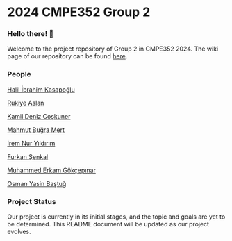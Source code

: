 # 2024 CMPE352 Group 2

### Hello there! 👋

Welcome to the project repository of Group 2 in CMPE352 2024. The wiki page of our repository can be found [here](https://github.com/bounswe/bounswe2024group2/wiki).

### People 
[Halil İbrahim Kasapoğlu](https://github.com/bounswe/bounswe2024group2/wiki/Halil-%C4%B0brahim-Kasapo%C4%9Flu)

[Rukiye Aslan](https://github.com/bounswe/bounswe2024group2/wiki/Rukiye-Aslan)

[Kamil Deniz Coşkuner](https://github.com/bounswe/bounswe2024group2/wiki/Kamil-Deniz-Co%C5%9Fkuner)

[Mahmut Buğra Mert](https://github.com/bounswe/bounswe2024group2/wiki/Mahmut-Bu%C4%9Fra-Mert)

[İrem Nur Yıldırım]()

[Furkan Şenkal](https://github.com/bounswe/bounswe2024group2/wiki/Furkan-%C5%9Eenkal)

[Muhammed Erkam Gökçepınar](https://github.com/bounswe/bounswe2024group2/wiki/Muhammed-Erkam-G%C3%B6kcep%C4%B1nar)

[Osman Yasin Baştuğ](https://github.com/bounswe/bounswe2024group2/wiki/Yasin-Ba%C5%9Ftu%C4%9F)


### Project Status 

Our project is currently in its initial stages, and the topic and goals are yet to be determined. This README document will be updated as our project evolves.
